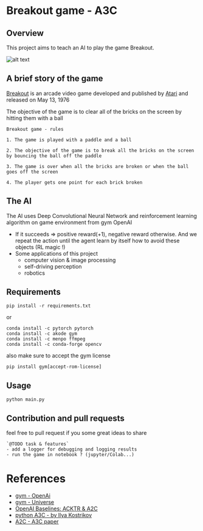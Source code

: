 # Breakout game - A3C
## Overview

This project aims to teach an AI to play the game Breakout. 

![alt text](https://upload.wikimedia.org/wikipedia/en/c/cd/Breakout_game_screenshot.png)

<!--https://media.moddb.com/images/downloads/1/200/199908/Screenshot_Doom_20200831_001304.png-->

## A brief story of the game

[Breakout](https://en.wikipedia.org/wiki/Breakout_(video_game)) is an arcade video game developed and published by [Atari](https://en.wikipedia.org/wiki/Atari,_Inc) and released on May 13, 1976

The objective of the game is to clear all of the bricks on the screen by hitting them with a ball

    Breakout game - rules

    1. The game is played with a paddle and a ball

    2. The objective of the game is to break all the bricks on the screen by bouncing the ball off the paddle

    3. The game is over when all the bricks are broken or when the ball goes off the screen

    4. The player gets one point for each brick broken

## The AI
The AI uses Deep Convolutional Neural Network and reinforcement learning algorithm on game environment from gym OpenAI

- If it succeeds => positive reward(+1), negative reward otherwise. And we repeat the action  until the agent learn by itself how to avoid these objects (RL magic !) 
- Some applications of this project
    - computer vision & image processing
    - self-driving perception
    - robotics

## Requirements
```
pip install -r requirements.txt
```
or

```
conda install -c pytorch pytorch
conda install -c akode gym
conda install -c menpo ffmpeg
conda install -c conda-forge opencv
```
also make sure to accept the gym license 

```
pip install gym[accept-rom-license]
```

## Usage

```
python main.py
```

## Contribution and pull requests

feel free to pull request if you some great ideas to share

    `@TODO task & features`
    - add a logger for debugging and logging results
    - run the game in notebook ? (jupyter/Colab...)
  

# References

- [gym - OpenAi](https://www.gymlibrary.dev/)
- [gym - Universe](https://openai.com/blog/universe/)
- [OpenAI Baselines: ACKTR & A2C](https://openai.com/blog/baselines-acktr-a2c/)
- [python A3C - by Ilya Kostrikov ](https://github.com/ikostrikov/pytorch-a3c)
- [A2C - A3C paper](https://github.com/afondiel/research-notes/blob/master/ai/research-papers/asynchronous-methods-for-deep-reinforcement-learning-paper-2016-A3C-google-MILA.pdf)



